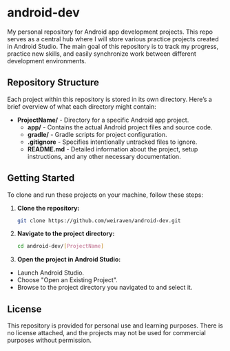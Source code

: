 # android-dev

My personal repository for Android app development projects. This repo serves as a central hub where I will store various practice projects created in Android Studio. The main goal of this repository is to track my progress, practice new skills, and easily synchronize work between different development environments.

## Repository Structure

Each project within this repository is stored in its own directory. Here’s a brief overview of what each directory might contain:

- **ProjectName/** - Directory for a specific Android app project.
  - **app/** - Contains the actual Android project files and source code.
  - **gradle/** - Gradle scripts for project configuration.
  - **.gitignore** - Specifies intentionally untracked files to ignore.
  - **README.md** - Detailed information about the project, setup instructions, and any other necessary documentation.

## Getting Started

To clone and run these projects on your machine, follow these steps:

1. **Clone the repository:**
   ```bash
   git clone https://github.com/weiraven/android-dev.git
   ```
2. **Navigate to the project directory:**
   ```bash
   cd android-dev/[ProjectName]
   ```
3. **Open the project in Android Studio:**
  - Launch Android Studio.
  - Choose "Open an Existing Project".
  - Browse to the project directory you navigated to and select it.

## License

This repository is provided for personal use and learning purposes. There is no license attached, and the projects may not be used for commercial purposes without permission.
